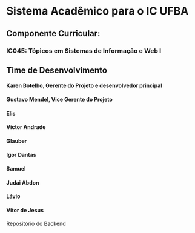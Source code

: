 # Sistema Acadêmico para o IC UFBA

## Componente Curricular:
### IC045: Tópicos em Sistemas de Informação e Web I

## Time de Desenvolvimento
#### Karen Botelho, Gerente do Projeto e desenvolvedor principal
#### Gustavo Mendel, Vice Gerente do Projeto
#### Elis
#### Victor Andrade
#### Glauber
#### Igor Dantas
#### Samuel
#### Judai Abdon
#### Lávio
#### Vitor de Jesus
Repositório do Backend
